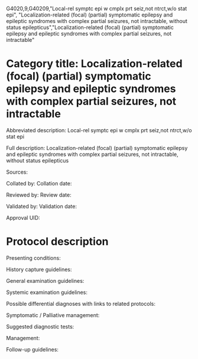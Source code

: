 G4020,9,G40209,"Local-rel symptc epi w cmplx prt seiz,not ntrct,w/o stat epi", "Localization-related (focal) (partial) symptomatic epilepsy and epileptic syndromes with complex partial seizures, not intractable, without status epilepticus","Localization-related (focal) (partial) symptomatic epilepsy and epileptic syndromes with complex partial seizures, not intractable"
# Category title: Localization-related (focal) (partial) symptomatic epilepsy and epileptic syndromes with complex partial seizures, not intractable

Abbreviated description: Local-rel symptc epi w cmplx prt seiz,not ntrct,w/o stat epi

Full description: Localization-related (focal) (partial) symptomatic epilepsy and epileptic syndromes with complex partial seizures, not intractable, without status epilepticus

Sources:

Collated by:
Collation date:

Reviewed by:
Review date:

Validated by:
Validation date:

Approval UID:

# Protocol description

Presenting conditions:

History capture guidelines:

General examination guidelines:

Systemic examination guidelines:

Possible differential diagnoses with links to related protocols:

Symptomatic / Palliative management:

Suggested diagnostic tests:

Management:

Follow-up guidelines:
